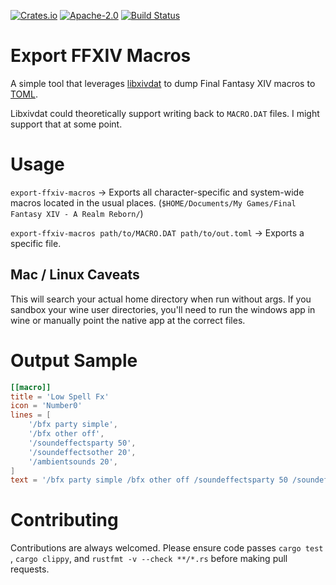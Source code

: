 [![Crates.io](https://img.shields.io/crates/v/export-ffxiv-macros.svg)](https://crates.io/crates/export-ffxiv-macros/)
[![Apache-2.0](https://img.shields.io/github/license/carriejv/export-ffxiv-macros)](https://github.com/carriejv/export-ffxiv-macros/blob/master/LICENSE/)
[![Build Status](https://github.com/carriejv/export-ffxiv-macros/workflows/CIBuild/badge.svg?branch=master)](https://github.com/carriejv/export-ffxiv-macros/actions?query=workflow%3ACIBuild)

# Export FFXIV Macros

A simple tool that leverages [libxivdat](https://github.com/carriejv/libxivdat) to dump Final Fantasy XIV macros to [TOML](https://toml.io/en/).

Libxivdat could theoretically support writing back to `MACRO.DAT` files. I might support that at some point.

# Usage

`export-ffxiv-macros` -> Exports all character-specific and system-wide macros located in the usual places. (`$HOME/Documents/My Games/Final Fantasy XIV - A Realm Reborn/`)

`export-ffxiv-macros path/to/MACRO.DAT path/to/out.toml` -> Exports a specific file.

## Mac / Linux Caveats

This will search your actual home directory when run without args. If you sandbox your wine user directories, you'll need to run the windows app in wine or manually point the native app at the correct files.

# Output Sample

```toml
[[macro]]
title = 'Low Spell Fx'
icon = 'Number0'
lines = [
    '/bfx party simple',
    '/bfx other off',
    '/soundeffectsparty 50',
    '/soundeffectsother 20',
    '/ambientsounds 20',
]
text = '/bfx party simple /bfx other off /soundeffectsparty 50 /soundeffectsother 20 /ambientsounds 20'
```

# Contributing

Contributions are always welcomed. Please ensure code passes `cargo test `, `cargo clippy`, and `rustfmt -v --check **/*.rs` before making pull requests.